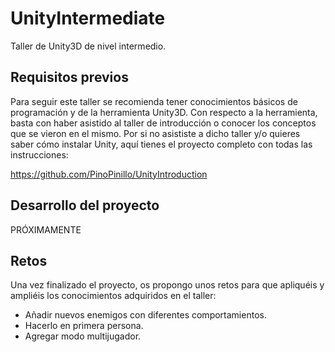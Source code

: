 # UnityIntermediate
Taller de Unity3D de nivel intermedio.

## Requisitos previos
Para seguir este taller se recomienda tener conocimientos básicos de programación y de la herramienta Unity3D. Con respecto a la herramienta, basta con haber asistido al taller de introducción o conocer los conceptos que se vieron en el mismo.
Por si no asististe a dicho taller y/o quieres saber cómo instalar Unity, aquí tienes el proyecto completo con todas las instrucciones:

https://github.com/PinoPinillo/UnityIntroduction

## Desarrollo del proyecto
PRÓXIMAMENTE

## Retos
Una vez finalizado el proyecto, os propongo unos retos para que apliquéis y ampliéis los conocimientos adquiridos en el taller:
- Añadir nuevos enemigos con diferentes comportamientos.
- Hacerlo en primera persona.
- Agregar modo multijugador.
